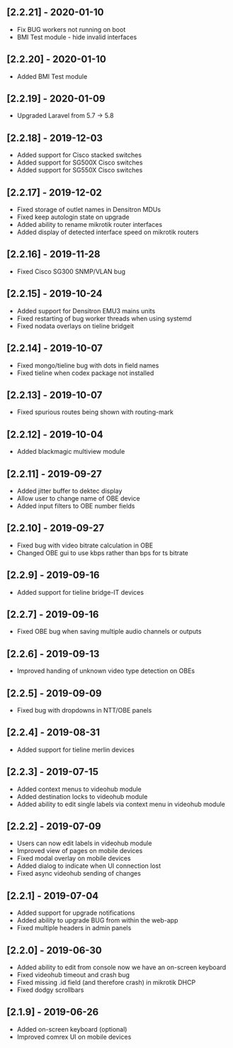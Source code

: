 ## [2.2.21] - 2020-01-10
- Fix BUG workers not running on boot
- BMI Test module - hide invalid interfaces

## [2.2.20] - 2020-01-10
- Added BMI Test module

## [2.2.19] - 2020-01-09
- Upgraded Laravel from 5.7 -> 5.8

## [2.2.18] - 2019-12-03
- Added support for Cisco stacked switches
- Added support for SG500X Cisco switches
- Added support for SG550X Cisco switches

## [2.2.17] - 2019-12-02
- Fixed storage of outlet names in Densitron MDUs
- Fixed keep autologin state on upgrade
- Added ability to rename mikrotik router interfaces
- Added display of detected interface speed on mikrotik routers

## [2.2.16] - 2019-11-28
- Fixed Cisco SG300 SNMP/VLAN bug

## [2.2.15] - 2019-10-24
- Added support for Densitron EMU3 mains units
- Fixed restarting of bug worker threads when using systemd
- Fixed nodata overlays on tieline bridgeit

## [2.2.14] - 2019-10-07
- Fixed mongo/tieline bug with dots in field names
- Fixed tieline when codex package not installed

## [2.2.13] - 2019-10-07
- Fixed spurious routes being shown with routing-mark

## [2.2.12] - 2019-10-04
- Added blackmagic multiview module

## [2.2.11] - 2019-09-27
- Added jitter buffer to dektec display
- Allow user to change name of OBE device
- Added input filters to OBE number fields

## [2.2.10] - 2019-09-27
- Fixed bug with video bitrate calculation in OBE
- Changed OBE gui to use kbps rather than bps for ts bitrate

## [2.2.9] - 2019-09-16
- Added support for tieline bridge-IT devices

## [2.2.7] - 2019-09-16
- Fixed OBE bug when saving multiple audio channels or outputs

## [2.2.6] - 2019-09-13
- Improved handing of unknown video type detection on OBEs

## [2.2.5] - 2019-09-09
- Fixed bug with dropdowns in NTT/OBE panels

## [2.2.4] - 2019-08-31
- Added support for tieline merlin devices

## [2.2.3] - 2019-07-15
- Added context menus to videohub module
- Added destination locks to videohub module
- Added ability to edit single labels via context menu in videohub module

## [2.2.2] - 2019-07-09
- Users can now edit labels in videohub module
- Improved view of pages on mobile devices
- Fixed modal overlay on mobile devices
- Added dialog to indicate when UI connection lost
- Fixed async videohub sending of changes

## [2.2.1] - 2019-07-04
- Added support for upgrade notifications
- Added ability to upgrade BUG from within the web-app
- Fixed multiple headers in admin panels

## [2.2.0] - 2019-06-30
- Added ability to edit from console now we have an on-screen keyboard
- Fixed videohub timeout and crash bug
- Fixed missing .id field (and therefore crash) in mikrotik DHCP
- Fixed dodgy scrollbars

## [2.1.9] - 2019-06-26
* Added on-screen keyboard (optional)
* Improved comrex UI on mobile devices
